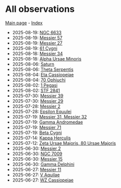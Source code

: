 # All observations

[Main page](../index.md) - [Index](../pages/obj_index.md)

- 2025-08-19: [NGC 6633](../obs/ngc-6633-2025-08-19.md)
- 2025-08-19: [Messier 57](../obs/m57-2025-08-19.md)
- 2025-08-19: [Messier 27](../obs/m27-2025-08-19.md)
- 2025-08-19: [61 Cygni](../obs/61-cyg-2025-08-19.md)
- 2025-08-18: [Messier 34](../obs/m34-2025-08-18.md)
- 2025-08-18: [Alpha Ursae Minoris](../obs/alpha-umi-2025-08-18.md)
- 2025-08-06: [Saturn](../obs/saturn-2025-08-06.md)
- 2025-08-06: [Theta Serpentis](../obs/theta-ser-2025-08-06.md)
- 2025-08-04: [Eta Cassiopeiae](../obs/eta-cas-2025-08-04.md)
- 2025-08-04: [70 Ophiuchi](../obs/70-oph-2025-08-04.md)
- 2025-08-02: [1 Pegasi](../obs/1-peg-2025-08-02.md)
- 2025-08-02: [STF 2841](../obs/stf-2841-2025-08-02.md)
- 2025-07-30: [Messier 39](../obs/m39-2025-07-30.md)
- 2025-07-30: [Messier 29](../obs/m29-2025-07-30.md)
- 2025-07-28: [Messier 2](../obs/m2-2025-07-28.md)
- 2025-07-28: [Epsilon Equulei](../obs/epsilon-equ-2025-07-28.md)
- 2025-07-19: [Messier 31, Messier 32](../obs/m31-m32-2025-07-19.md)
- 2025-07-19: [Gamma Andromedae](../obs/gamma-and-2025-07-19.md)
- 2025-07-19: [Messier 71](../obs/m71-2025-07-19.md)
- 2025-07-19: [Beta Cygni](../obs/beta-cyg-2025-07-19.md)
- 2025-07-14: [Kappa Herculis](../obs/kappa-her-2025-07-14.md)
- 2025-07-12: [Zeta Ursae Majoris, 80 Ursae Majoris](../obs/zeta-uma-80-uma-2025-07-12.md)
- 2025-06-30: [Messier 2](../obs/m2-2025-06-30.md)
- 2025-06-30: [NGC 7009](../obs/ngc-7009-2025-06-30.md)
- 2025-06-30: [Messier 15](../obs/m15-2025-06-30.md)
- 2025-06-30: [Gamma Delphini](../obs/gamma-del-2025-06-30.md)
- 2025-06-27: [Messier 11](../obs/m11-2025-06-27.md)
- 2025-06-27: [V Aquilae](../obs/v-aql-2025-06-27.md)
- 2025-06-27: [WZ Cassiopeiae](../obs/wz-cas-2025-06-27.md)
